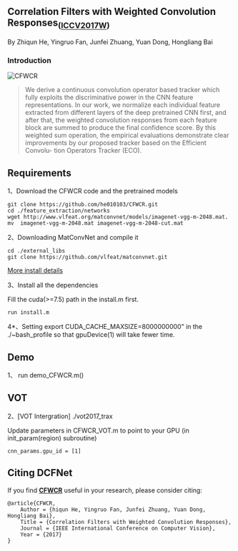 ## Correlation Filters with Weighted Convolution Responses<sub>([ICCV2017W](http://openaccess.thecvf.com/content_ICCV_2017_workshops/papers/w28/He_Correlation_Filters_With_ICCV_2017_paper.pdf))</sub>
By Zhiqun He, Yingruo Fan, Junfei Zhuang, Yuan Dong, Hongliang Bai

### Introduction
![CFWCR](results/1.jpeg) 
 
>We derive a continuous convolution operator based tracker whichfully exploits the discriminative power in the CNN featurerepresentations. In our work, we normalize each individual feature extracted from different layers of the deep pretrained CNN first, and after that, the weighted convolution responses from each feature block are summed to produce the final confidence score. By this weighted sum operation, the empirical evaluations demonstrate clear improvementsby our proposed tracker based on the Efficient Convolu- tion Operators Tracker (ECO).  

## Requirements
1、Download the CFWCR code and the pretrained models

```
git clone https://github.com/he010103/CFWCR.git
cd ./feature_extraction/networks
wget http://www.vlfeat.org/matconvnet/models/imagenet-vgg-m-2048.mat. 
mv  imagenet-vgg-m-2048.mat imagenet-vgg-m-2048-cut.mat
```
2、Downloading MatConvNet and compile it 

```
cd ./external_libs
git clone https://github.com/vlfeat/matconvnet.git
```
[More install details](http://www.vlfeat.org/matconvnet/install/)

3、Install all the dependencies

Fill the cuda(>=7.5) path in the install.m first.

```
run install.m
```

4*、Setting export CUDA_CACHE_MAXSIZE=8000000000" in the ./~bash_profile so that gpuDevice(1) will take fewer time.


## Demo
1、 run demo_CFWCR.m()

## VOT 
2、[VOT Intergration] ./vot2017_trax

Update parameters in CFWCR_VOT.m to point to your GPU (in init_param(region) subroutine)

```
cnn_params.gpu_id = [1]
```

## Citing DCFNet

If you find [**CFWCR**](http://openaccess.thecvf.com/content_ICCV_2017_workshops/papers/w28/He_Correlation_Filters_With_ICCV_2017_paper.pdf) useful in your research, please consider citing:

```
@article{CFWCR,
    Author = {hiqun He, Yingruo Fan, Junfei Zhuang, Yuan Dong, Hongliang Bai},
    Title = {Correlation Filters with Weighted Convolution Responses},
    Journal = {IEEE International Conference on Computer Vision},
    Year = {2017}
}
```   
